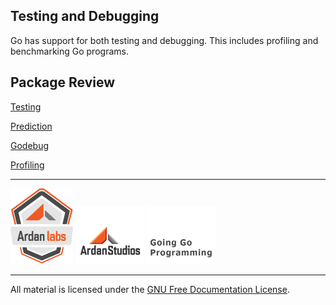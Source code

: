 ## Testing and Debugging

Go has support for both testing and debugging. This includes profiling and benchmarking Go programs.

## Package Review

[Testing](../09-testing/01-testing/readme.md)

[Prediction](../09-testing/02-prediction/readme.md)

[Godebug](../09-testing/03-godebug/readme.md)

[Profiling](../09-testing/04-profiling/readme.md)

___
[![Ardan Labs](../00-slides/images/ggt_logo.png)](http://www.ardanlabs.com)
[![Ardan Studios](../00-slides/images/ardan_logo.png)](http://www.ardanstudios.com)
[![GoingGo Blog](../00-slides/images/ggb_logo.png)](http://www.goinggo.net)
___
All material is licensed under the [GNU Free Documentation License](https://github.com/ArdanStudios/gotraining/blob/master/LICENSE).